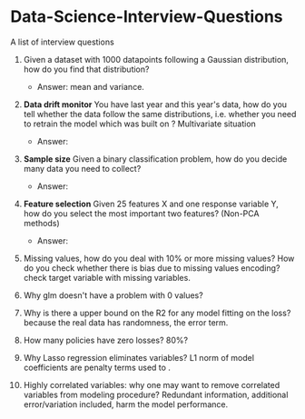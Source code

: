 # Data-Science-Interview-Questions
A list of interview questions
1. Given a dataset with 1000 datapoints following a Gaussian distribution, how do you find that distribution?
   - Answer: mean and variance.
2. **Data drift monitor** You have last year and this year's data, how do you tell whether the data follow the same distributions, i.e. whether you need to retrain the model which was built on ? Multivariate situation
   - Answer: 
3. **Sample size** Given a binary classification problem, how do you decide many data you need to collect? 
   - Answer: 
4. **Feature selection** Given 25 features X and one response variable Y, how do you select the most important two features? (Non-PCA methods)
   - Answer: 

5. Missing values, how do you deal with 10% or more missing values? How do you check whether there is bias due to missing values encoding? check target variable with missing variables. 
6. Why glm doesn't have a problem with 0 values?
7. Why is there a upper bound on the R2 for any model fitting on the loss? because the real data has randomness, the error term.
8. How many policies have zero losses? 80%? 
9. Why Lasso regression eliminates variables? L1 norm of model coefficients are penalty terms used to . 
10. Highly correlated variables: why one may want to remove correlated variables from modeling procedure? Redundant information, additional error/variation included, harm the model performance.
